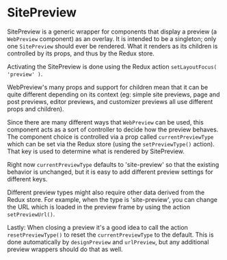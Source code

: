 # SitePreview

SitePreview is a generic wrapper for components that display a preview (a `WebPreview` component) as an overlay. It is intended to be a singleton; only one `SitePreview` should ever be rendered. What it renders as its children is controlled by its props, and thus by the Redux store.

Activating the SitePreview is done using the Redux action `setLayoutFocus( 'preview' )`.

WebPreview's many props and support for children mean that it can be quite different depending on its context (eg: simple site previews, page and post previews, editor previews, and customizer previews all use different props and children).

Since there are many different ways that `WebPreview` can be used, this component acts as a sort of controller to decide how the preview behaves. The component choice is controlled via a prop called `currentPreviewType` which can be set via the Redux store (using the `setPreviewType()` action). That key is used to determine what is rendered by SitePreview.

Right now `currentPreviewType` defaults to 'site-preview' so that the existing behavior is unchanged, but it is easy to add different preview settings for different keys.

Different preview types might also require other data derived from the Redux store. For example, when the type is 'site-preview', you can change the URL which is loaded in the preview frame by using the action `setPreviewUrl()`.

Lastly: When closing a preview it's a good idea to call the action `resetPreviewType()` to reset the `currentPreviewType` to the default. This is done automatically by `designPreview` and `urlPreview`, but any additional preview wrappers should do that as well.

